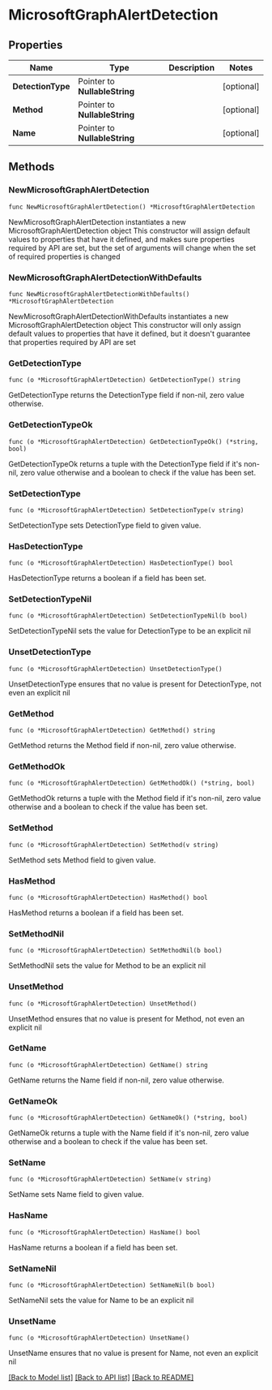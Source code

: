 # MicrosoftGraphAlertDetection

## Properties

Name | Type | Description | Notes
------------ | ------------- | ------------- | -------------
**DetectionType** | Pointer to **NullableString** |  | [optional] 
**Method** | Pointer to **NullableString** |  | [optional] 
**Name** | Pointer to **NullableString** |  | [optional] 

## Methods

### NewMicrosoftGraphAlertDetection

`func NewMicrosoftGraphAlertDetection() *MicrosoftGraphAlertDetection`

NewMicrosoftGraphAlertDetection instantiates a new MicrosoftGraphAlertDetection object
This constructor will assign default values to properties that have it defined,
and makes sure properties required by API are set, but the set of arguments
will change when the set of required properties is changed

### NewMicrosoftGraphAlertDetectionWithDefaults

`func NewMicrosoftGraphAlertDetectionWithDefaults() *MicrosoftGraphAlertDetection`

NewMicrosoftGraphAlertDetectionWithDefaults instantiates a new MicrosoftGraphAlertDetection object
This constructor will only assign default values to properties that have it defined,
but it doesn't guarantee that properties required by API are set

### GetDetectionType

`func (o *MicrosoftGraphAlertDetection) GetDetectionType() string`

GetDetectionType returns the DetectionType field if non-nil, zero value otherwise.

### GetDetectionTypeOk

`func (o *MicrosoftGraphAlertDetection) GetDetectionTypeOk() (*string, bool)`

GetDetectionTypeOk returns a tuple with the DetectionType field if it's non-nil, zero value otherwise
and a boolean to check if the value has been set.

### SetDetectionType

`func (o *MicrosoftGraphAlertDetection) SetDetectionType(v string)`

SetDetectionType sets DetectionType field to given value.

### HasDetectionType

`func (o *MicrosoftGraphAlertDetection) HasDetectionType() bool`

HasDetectionType returns a boolean if a field has been set.

### SetDetectionTypeNil

`func (o *MicrosoftGraphAlertDetection) SetDetectionTypeNil(b bool)`

 SetDetectionTypeNil sets the value for DetectionType to be an explicit nil

### UnsetDetectionType
`func (o *MicrosoftGraphAlertDetection) UnsetDetectionType()`

UnsetDetectionType ensures that no value is present for DetectionType, not even an explicit nil
### GetMethod

`func (o *MicrosoftGraphAlertDetection) GetMethod() string`

GetMethod returns the Method field if non-nil, zero value otherwise.

### GetMethodOk

`func (o *MicrosoftGraphAlertDetection) GetMethodOk() (*string, bool)`

GetMethodOk returns a tuple with the Method field if it's non-nil, zero value otherwise
and a boolean to check if the value has been set.

### SetMethod

`func (o *MicrosoftGraphAlertDetection) SetMethod(v string)`

SetMethod sets Method field to given value.

### HasMethod

`func (o *MicrosoftGraphAlertDetection) HasMethod() bool`

HasMethod returns a boolean if a field has been set.

### SetMethodNil

`func (o *MicrosoftGraphAlertDetection) SetMethodNil(b bool)`

 SetMethodNil sets the value for Method to be an explicit nil

### UnsetMethod
`func (o *MicrosoftGraphAlertDetection) UnsetMethod()`

UnsetMethod ensures that no value is present for Method, not even an explicit nil
### GetName

`func (o *MicrosoftGraphAlertDetection) GetName() string`

GetName returns the Name field if non-nil, zero value otherwise.

### GetNameOk

`func (o *MicrosoftGraphAlertDetection) GetNameOk() (*string, bool)`

GetNameOk returns a tuple with the Name field if it's non-nil, zero value otherwise
and a boolean to check if the value has been set.

### SetName

`func (o *MicrosoftGraphAlertDetection) SetName(v string)`

SetName sets Name field to given value.

### HasName

`func (o *MicrosoftGraphAlertDetection) HasName() bool`

HasName returns a boolean if a field has been set.

### SetNameNil

`func (o *MicrosoftGraphAlertDetection) SetNameNil(b bool)`

 SetNameNil sets the value for Name to be an explicit nil

### UnsetName
`func (o *MicrosoftGraphAlertDetection) UnsetName()`

UnsetName ensures that no value is present for Name, not even an explicit nil

[[Back to Model list]](../README.md#documentation-for-models) [[Back to API list]](../README.md#documentation-for-api-endpoints) [[Back to README]](../README.md)


